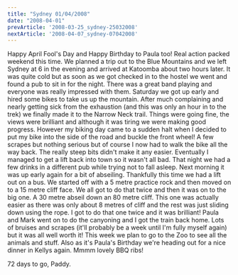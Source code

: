 ```yaml
---
title: "Sydney 01/04/2008"
date: "2008-04-01"
prevArticle: '2008-03-25_sydney-25032008'
nextArticle: '2008-04-07_sydney-07042008'
---
```

Happy April Fool's Day and Happy Birthday to Paula too! Real action packed weekend this time. We planned a trip out to the Blue Mountains and we left Sydney at 6 in the evening and arrived at Katoomba about two hours later. It was quite cold but as soon as we got checked in to the hostel we went and found a pub to sit in for the night. There was a great band playing and everyone was really impressed with them. Saturday we got up early and hired some bikes to take us up the mountain. After much complaining and nearly getting sick from the exhaustion (and this was only an hour in to the trek) we finally made it to the Narrow Neck trail. Things were going fine, the views were brilliant and although it was tiring we were making good progress. However my biking day came to a sudden halt when I decided to put my bike into the side of the road and buckle the front wheel! A few scrapes but nothing serious but of course I now had to walk the bike all the way back. The really steep bits didn't make it any easier. Eventually I managed to get a lift back into town so it wasn't all bad. That night we had a few drinks in a different pub while trying not to fall asleep. Next morning it was up early again for a bit of abseiling. Thankfully this time we had a lift out on a bus. We started off with a 5 metre practice rock and then moved on to a 15 metre cliff face. We all got to do that twice and then it was on to the big one. A 30 metre abseil down an 80 metre cliff. This one was actually easier as there was only about 8 metres of cliff and the rest was just sliding down using the rope. I got to do that one twice and it was brilliant! Paula and Mark went on to do the canyoning and I got the train back home. Lots of bruises and scrapes (it'll probably be a week until I'm fully myself again) but it was all well worth it! This week we plan to go to the Zoo to see all the animals and stuff. Also as it's Paula's Birthday we're heading out for a nice dinner in Kellys again. Mmmm lovely BBQ ribs!

72 days to go,
Paddy.